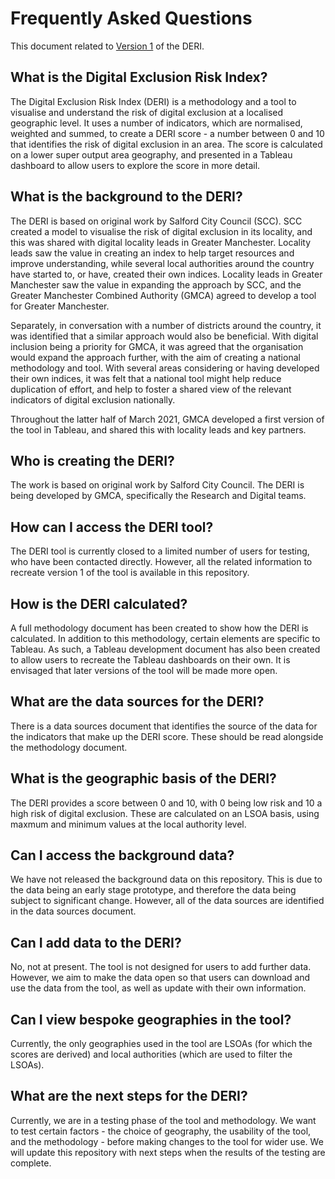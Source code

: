 # Frequently Asked Questions

This document related to [Version 1](/Version%201) of the DERI.

## What is the Digital Exclusion Risk Index?
The Digital Exclusion Risk Index (DERI) is a methodology and a tool to visualise and understand the risk of digital exclusion at a localised geographic level. It uses a number of indicators, which are normalised, weighted and summed, to create a DERI score - a number between 0 and 10 that identifies the risk of digital exclusion in an area. The score is calculated on a lower super output area geography, and presented in a Tableau dashboard to allow users to explore the score in more detail.

## What is the background to the DERI?
The DERI is based on original work by Salford City Council (SCC). SCC created a model to visualise the risk of digital exclusion in its locality, and this was shared with digital locality leads in Greater Manchester. Locality leads saw the value in creating an index to help target resources and improve understanding, while several local authorities around the country have started to, or have, created their own indices. Locality leads in Greater Manchester saw the value in expanding the approach by SCC, and the Greater Manchester Combined Authority (GMCA) agreed to develop a tool for Greater Manchester.

Separately, in conversation with a number of districts around the country, it was identified that a similar approach would also be beneficial. With digital inclusion being a priority for GMCA, it was agreed that the organisation would expand the approach further, with the aim of creating a national methodology and tool. With several areas considering or having developed their own indices, it was felt that a national tool might help reduce duplication of effort, and help to foster a shared view of the relevant indicators of digital exclusion nationally.

Throughout the latter half of March 2021, GMCA developed a first version of the tool in Tableau, and shared this with locality leads and key partners.

## Who is creating the DERI?
The work is based on original work by Salford City Council. The DERI is being developed by GMCA, specifically the Research and Digital teams.

## How can I access the DERI tool?
The DERI tool is currently closed to a limited number of users for testing, who have been contacted directly. However, all the related information to recreate version 1 of the tool is available in this repository.

## How is the DERI calculated?
A full methodology document has been created to show how the DERI is calculated. In addition to this methodology, certain elements are specific to Tableau. As such, a Tableau development document has also been created to allow users to recreate the Tableau dashboards on their own. It is envisaged that later versions of the tool will be made more open.

## What are the data sources for the DERI?
There is a data sources document that identifies the source of the data for the indicators that make up the DERI score. These should be read alongside the methodology document.

## What is the geographic basis of the DERI?
The DERI provides a score between 0 and 10, with 0 being low risk and 10 a high risk of digital exclusion. These are calculated on an LSOA basis, using maxmum and minimum values at the local authority level.

## Can I access the background data?
We have not released the background data on this repository. This is due to the data being an early stage prototype, and therefore the data being subject to significant change. However, all of the data sources are identified in the data sources document.

## Can I add data to the DERI?
No, not at present. The tool is not designed for users to add further data. However, we aim to make the data open so that users can download and use the data from the tool, as well as update with their own information.

## Can I view bespoke geographies in the tool?
Currently, the only geographies used in the tool are LSOAs (for which the scores are derived) and local authorities (which are used to filter the LSOAs).

## What are the next steps for the DERI?
Currently, we are in a testing phase of the tool and methodology. We want to test certain factors - the choice of geography, the usability of the tool, and the methodology - before making changes to the tool for wider use. We will update this repository with next steps when the results of the testing are complete.
